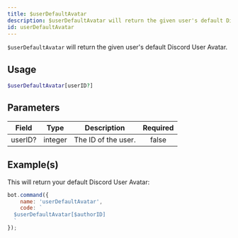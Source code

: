 ```yaml
---
title: $userDefaultAvatar
description: $userDefaultAvatar will return the given user's default Discord User Avatar.
id: userDefaultAvatar
---
```


`$userDefaultAvatar` will return the given user's default Discord User Avatar.

## Usage

```php
$userDefaultAvatar[userID?]
```

## Parameters

| Field    | Type           | Description                               | Required |
| -------- | -------------- | ----------------------------------------- | :------: |
| userID?  | integer        | The ID of the user.                       |  false   |

## Example(s)

This will return your default Discord User Avatar:

```javascript
bot.command({
    name: 'userDefaultAvatar',
    code: `
  $userDefaultAvatar[$authorID]
  `
});
```
